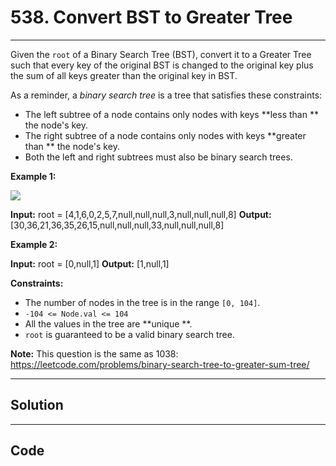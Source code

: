 # 538. Convert BST to Greater Tree

---

Given the `root` of a Binary Search Tree (BST), convert it to a Greater Tree such that every key of the original BST is changed to the original key plus the sum of all keys greater than the original key in BST.

As a reminder, a _binary search tree_ is a tree that satisfies these constraints:

  * The left subtree of a node contains only nodes with keys **less than ** the node's key.
  * The right subtree of a node contains only nodes with keys **greater than ** the node's key.
  * Both the left and right subtrees must also be binary search trees.



 

**Example 1:**

![](https://assets.leetcode.com/uploads/2019/05/02/tree.png)


**Input:** root = [4,1,6,0,2,5,7,null,null,null,3,null,null,null,8]
**Output:** [30,36,21,36,35,26,15,null,null,null,33,null,null,null,8]


**Example 2:**


**Input:** root = [0,null,1]
**Output:** [1,null,1]


 

**Constraints:**

  * The number of nodes in the tree is in the range `[0, 104]`.
  * `-104 <= Node.val <= 104`
  * All the values in the tree are **unique **.
  * `root` is guaranteed to be a valid binary search tree.



 

**Note:** This question is the same as 1038: <https://leetcode.com/problems/binary-search-tree-to-greater-sum-tree/>

---

## Solution



---

## Code
```python


```